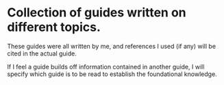 # Collection of guides written on different topics.
These guides were all written by me, and references I used (if any) will be cited in the actual guide.

If I feel a guide builds off information contained in another guide, I will specify which guide is to be read to establish the foundational knowledge.
